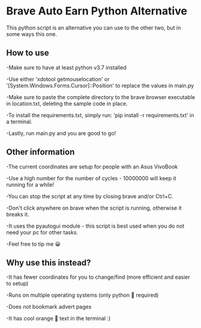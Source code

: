 #   Brave Auto Earn Python Alternative

This python script is an alternative you can use to the other two, but in some ways this one.

## How to use

-Make sure to have at least python v3.7 installed

-Use either 'xdotool getmouselocation' or '[System.Windows.Forms.Cursor]::Position' to replace the values in main.py

-Make sure to paste the complete directory to the brave browser executable in location.txt, deleting the sample code in place.

-To install the requirements.txt, simply run: 'pip install -r requirements.txt' in a terminal.

-Lastly, run main.py and you are good to go!

## Other information

-The current coordinates are setup for people with an Asus VivoBook

-Use a high number for the number of cycles - 10000000 will keep it running for a while!

-You can stop the script at any time by closing brave and/or Ctrl+C.

-Don't click anywhere on brave when the script is running, otherwise it breaks it.

-It uses the pyautogui module - this script is best used when you do not need your pc for other tasks.

-Feel free to tip me 😀

## Why use this instead?

-It has fewer coordinates for you to change/find (more efficient and easier to setup)

-Runs on multiple operating systems (only python 🐍 required) 

-Does not bookmark advert pages

-It has cool orange 🍊 text in the terminal :)



